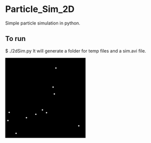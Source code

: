 # Particle_Sim_2D
Simple particle simulation in python.

## To run

$ ./2dSim.py
It will generate a folder for temp files and a sim.avi file.

![Alt text](/tempVid/img.jpg?raw=true "Example output")
